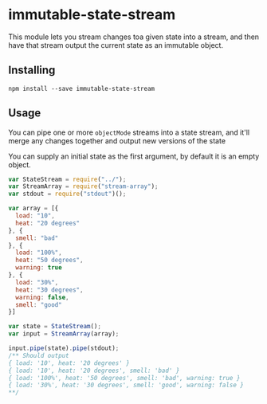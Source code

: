 # immutable-state-stream

This module lets you stream changes toa  given state into a stream, and then
have that stream output the current state as an immutable object.

## Installing

```
npm install --save immutable-state-stream
```

## Usage

You can pipe one or more `objectMode` streams into a state stream, and it'll
merge any changes together and output new versions of the state

You can supply an initial state as the first argument, by default it is an empty object.

``` javascript
var StateStream = require("../");
var StreamArray = require("stream-array");
var stdout = require("stdout")();

var array = [{
  load: "10",
  heat: "20 degrees"
}, {
  smell: "bad"
}, {
  load: "100%",
  heat: "50 degrees",
  warning: true
}, {
  load: "30%",
  heat: "30 degrees",
  warning: false,
  smell: "good"
}]

var state = StateStream();
var input = StreamArray(array);

input.pipe(state).pipe(stdout);
/** Should output
{ load: '10', heat: '20 degrees' }
{ load: '10', heat: '20 degrees', smell: 'bad' }
{ load: '100%', heat: '50 degrees', smell: 'bad', warning: true }
{ load: '30%', heat: '30 degrees', smell: 'good', warning: false }
**/
```
